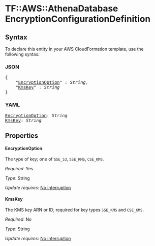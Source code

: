 # TF::AWS::AthenaDatabase EncryptionConfigurationDefinition

## Syntax

To declare this entity in your AWS CloudFormation template, use the following syntax:

### JSON

<pre>
{
    "<a href="#encryptionoption" title="EncryptionOption">EncryptionOption</a>" : <i>String</i>,
    "<a href="#kmskey" title="KmsKey">KmsKey</a>" : <i>String</i>
}
</pre>

### YAML

<pre>
<a href="#encryptionoption" title="EncryptionOption">EncryptionOption</a>: <i>String</i>
<a href="#kmskey" title="KmsKey">KmsKey</a>: <i>String</i>
</pre>

## Properties

#### EncryptionOption

The type of key; one of `SSE_S3`, `SSE_KMS`, `CSE_KMS`.

_Required_: Yes

_Type_: String

_Update requires_: [No interruption](https://docs.aws.amazon.com/AWSCloudFormation/latest/UserGuide/using-cfn-updating-stacks-update-behaviors.html#update-no-interrupt)

#### KmsKey

The KMS key ARN or ID; required for key types `SSE_KMS` and `CSE_KMS`.

_Required_: No

_Type_: String

_Update requires_: [No interruption](https://docs.aws.amazon.com/AWSCloudFormation/latest/UserGuide/using-cfn-updating-stacks-update-behaviors.html#update-no-interrupt)


